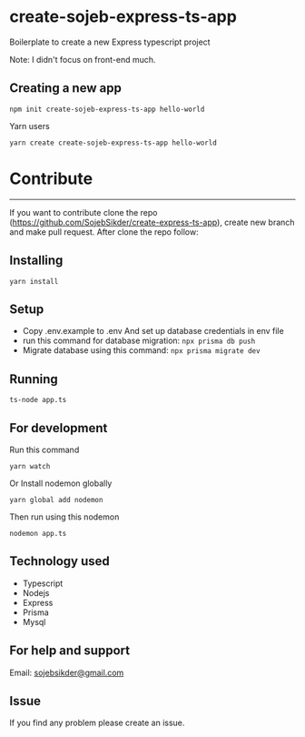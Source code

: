 # create-sojeb-express-ts-app

Boilerplate to create a new Express typescript project

Note: I didn't focus on front-end much.

## Creating a new app
```
npm init create-sojeb-express-ts-app hello-world
```
Yarn users
```
yarn create create-sojeb-express-ts-app hello-world
```

# Contribute
---
If you want to contribute clone the repo
(https://github.com/SojebSikder/create-express-ts-app), create new branch and make pull request.
After clone the repo follow:
## Installing

```
yarn install
```

## Setup

- Copy .env.example to .env And set up database credentials in env file
- run this command for database migration:
  `npx prisma db push`
- Migrate database using this command:
  `npx prisma migrate dev`

## Running

```
ts-node app.ts
```

## For development

Run this command
```
yarn watch
```

Or Install nodemon globally

```
yarn global add nodemon
```

Then run using this nodemon

```
nodemon app.ts
```

## Technology used

- Typescript
- Nodejs
- Express
- Prisma
- Mysql

## For help and support

Email: sojebsikder@gmail.com

## Issue

If you find any problem please create an issue.
